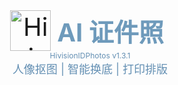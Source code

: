 <div style="display: flex; flex-direction: column; justify-content: center; align-items: center; text-align: center; font-size: 40px;">
  <div style="display: flex; align-items: center;">
    <img src="" alt="HivisionIDPhotos" style="width: 65px; height: 65px; margin-right: 10px;" onerror="this.style.display='none';" loading="lazy">
    <b style="color: #6e9abb;">AI 证件照</b>
  </div>
  <div style="font-size: 12px; color: #638fb3; margin-left: 10px;">HivisionIDPhotos v1.3.1</div>
  <div style="font-size: 18px; color: #638fb3; margin-left: 10px;">人像抠图 | 智能换底 | 打印排版</div>
</div>
